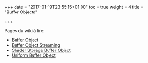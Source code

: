 +++
date = "2017-01-19T23:55:15+01:00"
toc = true
weight = 4
title = "Buffer Objects"

+++

Pages du wiki à lire:

- [Buffer Object](https://www.khronos.org/opengl/wiki/Buffer_Object)
- [Buffer Object Streaming](https://www.khronos.org/opengl/wiki/Buffer_Object_Streaming)
- [Shader Storage Buffer Object](https://www.khronos.org/opengl/wiki/Shader_Storage_Buffer_Object)
- [Uniform Buffer Object](https://www.khronos.org/opengl/wiki/Uniform_Buffer_Object)